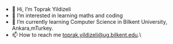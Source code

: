 - 👋 Hi, I’m Toprak Yildizeli
- 👀 I’m interested in learning maths and coding
- 🌱 I’m currently learning Computer Science in Bilkent University, Ankara,mTurkey.
- 📫 How to reach me toprak.yildizeli@ug.bilkent.edu.\

<!---
ToprakYildizeli/ToprakYildizeli is a ✨ special ✨ repository because its `README.md` (this file) appears on your GitHub profile.
You can click the Preview link to take a look at your changes.
--->
